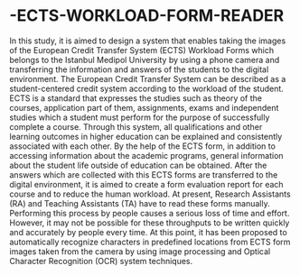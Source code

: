 # -ECTS-WORKLOAD-FORM-READER
In this study, it is aimed to design a system that enables taking the images of the European Credit Transfer System (ECTS) Workload Forms which belongs to the Istanbul Medipol University by using a phone camera and transferring the information and answers of the students to the digital environment.
The European Credit Transfer System can be described as a student-centered credit system according to the workload of the student. ECTS is a standard that expresses the studies such as theory of the courses, application part of them, assignments, exams and independent studies which a student must perform for the purpose of successfully complete a course. Through this system, all qualifications and other learning outcomes in higher education can be explained and consistently associated with each other. By the help of the ECTS form, in addition to accessing information about the academic programs, general information about the student life outside of education can be obtained.
After the answers which are collected with this ECTS forms are transferred to the digital environment, it is aimed to create a form evaluation report for each course and to reduce the human workload. At present, Research Assistants (RA) and Teaching Assistants (TA) have to read these forms manually. Performing this process by people causes a serious loss of time and effort. However, it may not be possible for these throughputs to be written quickly and accurately by people every time. At this point, it has been proposed to automatically recognize characters in predefined locations from ECTS form images taken from the camera by using image processing and Optical Character Recognition (OCR) system techniques.
